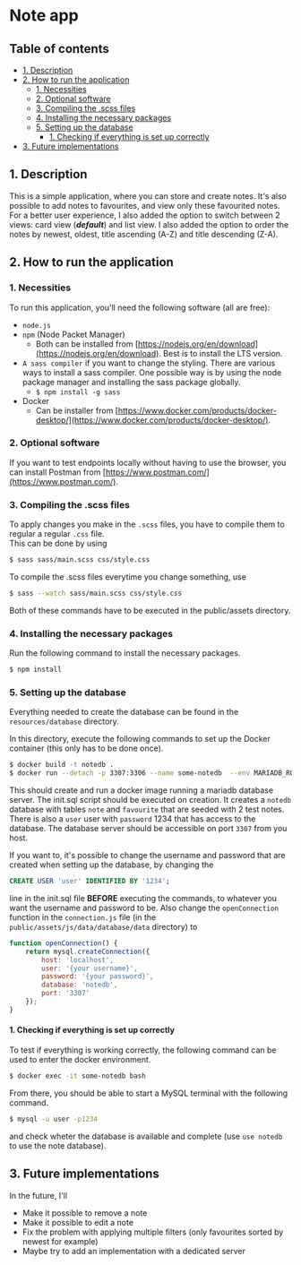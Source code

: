 # Note app

## Table of contents
* [1. Description](#description)
* [2. How to run the application](#how-to-run-the-application)
  * [1. Necessities](#nesessities)
  * [2. Optional software](#optional-software)
  * [3. Compiling the .scss files](#compiling-the-.scss-files)
  * [4. Installing the necessary packages](#installing-the-necessary-packages)
  * [5. Setting up the database](#setting-up-the-database)
    * [1. Checking if everything is set up correctly](#checking-if-everything-is-set-up-correctly) 
* [3. Future implementations](#future-implementations)

## 1. Description
This is a simple application, where you can store and create notes. It's also possible to add notes to favourites, and view only these favourited notes.
For a better user experience, I also added the option to switch between 2 views: card view (***default***) and list view. 
I also added the option to order the notes by newest, oldest, title ascending (A-Z) and title descending (Z-A).

## 2. How to run the application
### 1. Necessities
To run this application, you'll need the following software (all are free):
* `node.js`
* `npm` (Node Packet Manager)
  * Both can be installed from [https://nodejs.org/en/download](https://nodejs.org/en/download). Best is to install the LTS version.
* `A sass compiler` if you want to change the styling. There are various ways to install a sass compiler. One possible way is by using the node package manager and installing the sass package globally.
  * ```$ npm install -g sass```
* Docker
  * Can be installer from [https://www.docker.com/products/docker-desktop/](https://www.docker.com/products/docker-desktop/).

### 2. Optional software
If you want to test endpoints locally without having to use the browser, you can install Postman from [https://www.postman.com/](https://www.postman.com/).

### 3. Compiling the .scss files
To apply changes you make in the `.scss` files, you have to compile them to regular a regular `.css` file. <br>
This can be done by using
```bash
$ sass sass/main.scss css/style.css
```
To compile the .scss files everytime you change something, use
```bash
$ sass --watch sass/main.scss css/style.css
```
Both of these commands have to be executed in the public/assets directory.

### 4. Installing the necessary packages
Run the following command to install the necessary packages.
```bash
$ npm install
```

### 5. Setting up the database
Everything needed to create the database can be found in the `resources/database` directory.

In this directory, execute the following commands to set up the Docker container (this only has to be done once).
```bash
$ docker build -t notedb .
$ docker run --detach -p 3307:3306 --name some-notedb  --env MARIADB_ROOT_PASSWORD=1234  notedb
```

This should create and run a docker image running a mariadb database server.
The init.sql script should be executed on creation. It creates a `notedb` database with tables `note` and `favourite` that are seeded with 2 test notes.
There is also a `user` user with `password` 1234 that has access to the database. The database server should be accessible on port `3307` from you host.

If you want to, it's possible to change the username and password that are created when setting up the database, by changing the 
```SQL
CREATE USER 'user' IDENTIFIED BY '1234';
```
line in the init.sql file **BEFORE** executing the commands, to whatever you want the username and password to be.
Also change the `openConnection` function in the `connection.js` file (in the `public/assets/js/data/database/data` directory) to
```js
function openConnection() {
    return mysql.createConnection({
        host: 'localhost',
        user: '{your username}',
        password: '{your password}',
        database: 'notedb',
        port: '3307'
    });
}
```

#### 1. Checking if everything is set up correctly
To test if everything is working correctly, the following command can be used to enter the docker environment.
```bash
$ docker exec -it some-notedb bash
```

From there, you should be able to start a MySQL terminal with the following command.
```bash
$ mysql -u user -p1234
```
and check wheter the database is available and complete (use `use notedb` to use the note database).

## 3. Future implementations
In the future, I'll
* Make it possible to remove a note
* Make it possible to edit a note
* Fix the problem with applying multiple filters (only favourites sorted by newest for example)
* Maybe try to add an implementation with a dedicated server

